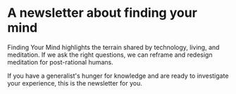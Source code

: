 # A newsletter about finding your mind

Finding Your Mind highlights the terrain shared by technology, living, and meditation. If we ask the right questions,  we can reframe and redesign meditation for post-rational humans.

If you have a generalist's hunger for knowledge and are ready to investigate your experience, this is the newsletter for you.
